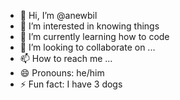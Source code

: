 - 👋 Hi, I’m @anewbil
- 👀 I’m interested in knowing things
- 🌱 I’m currently learning how to code
- 💞️ I’m looking to collaborate on ...
- 📫 How to reach me ...
- 😄 Pronouns: he/him
- ⚡ Fun fact: I have 3 dogs

<!---
anewbil/anewbil is a ✨ special ✨ repository because its `README.md` (this file) appears on your GitHub profile.
You can click the Preview link to take a look at your changes.
--->
